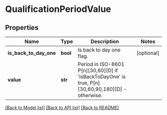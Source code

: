 # QualificationPeriodValue

## Properties
Name | Type | Description | Notes
------------ | ------------- | ------------- | -------------
**is_back_to_day_one** | **bool** | Is back to day one flag. | [optional] 
**value** | **str** | Period in ISO-8601 P[n][30,60][D] if &#x27;isBackToDayOne&#x27; is true, P[n][30,60,90,180][D] - otherwise. | 

[[Back to Model list]](../README.md#documentation-for-models) [[Back to API list]](../README.md#documentation-for-api-endpoints) [[Back to README]](../README.md)

